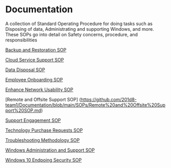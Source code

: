 # Documentation

A collection of Standard Operating Procedure for doing tasks such as Disposing of data, Administrating and supporting Windows, and more. These SOPs go into detail on Safety concerns, procedure, and responsibilities

[Backup and Restoration SOP](https://github.com/201d8-team1/Documentation/blob/main/SOPs/Backups%20and%20Restoration.md)

[Cloud Service Support SOP](https://github.com/201d8-team1/Documentation/blob/main/SOPs/Cloud%20Service%20Support%20SOP.md)

[Data Disposal SOP](https://github.com/201d8-team1/Documentation/blob/main/SOPs/Data%20Disposal%20SOP.md)

[Employee Onboarding SOP](https://github.com/201d8-team1/Documentation/blob/main/SOPs/Employee_Onboarding_SOP.md)

[Enhance Network Usability SOP](https://github.com/201d8-team1/Documentation/blob/main/SOPs/Enhance%20the%20network%E2%80%99s%20usability%20and%20security%20SOP.md)

[Remote and Offsite Support SOP] (https://github.com/201d8-team1/Documentation/blob/main/SOPs/Remote%20and%20Offsite%20Support%20SOP.md)

[Support Engagement SOP](https://github.com/201d8-team1/Documentation/blob/main/SOPs/Support%20Engagement%20SOP.md)

[Technology Purchase Requests SOP](https://github.com/201d8-team1/Documentation/blob/main/SOPs/Technology%20Purchase%20Requests%20SOP.md)

[Troubleshooting Methodology SOP](https://github.com/201d8-team1/Documentation/blob/main/SOPs/Troubleshooting%20Methodology%20SOP.md)

[Windows Administration and Support SOP](https://github.com/201d8-team1/Documentation/blob/main/SOPs/Windows%20Administration%20and%20Support.md)

[Windows 10 Endpoing Security SOP](https://github.com/201d8-team1/Documentation/blob/main/SOPs/Windows_10_Endpoint_Security_SOP.md)
